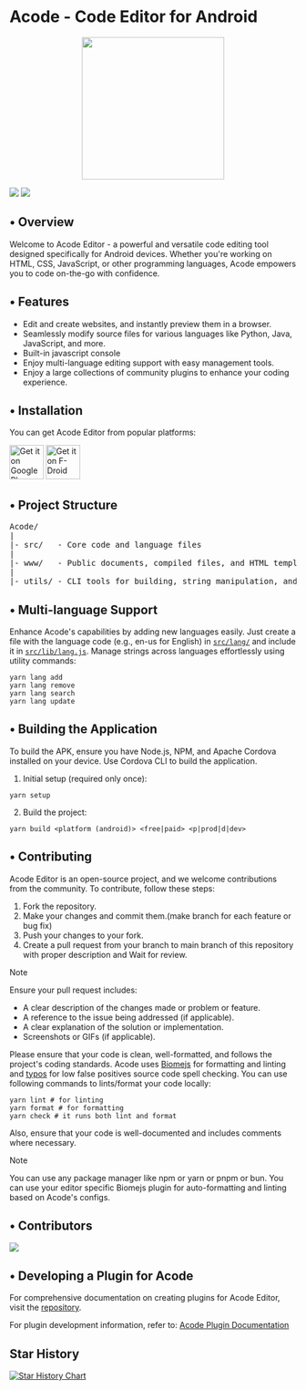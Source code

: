 # Acode - Code Editor for Android

<p align="center">
  <img src='res/logo_1.png' width='250'>
</p>

[![](https://img.shields.io/endpoint?logo=telegram&label=Acode&style=flat&url=https%3A%2F%2Facode.app%2Fapi%2Ftelegram-members-count)](https://t.me/foxdebug_acode) [![](https://dcbadge.vercel.app/api/server/vVxVWYUAWD?style=flat)](https://discord.gg/vVxVWYUAWD)

## • Overview

Welcome to Acode Editor - a powerful and versatile code editing tool designed specifically for Android devices. Whether you're working on HTML, CSS, JavaScript, or other programming languages, Acode empowers you to code on-the-go with confidence.

## • Features

- Edit and create websites, and instantly preview them in a browser.
- Seamlessly modify source files for various languages like Python, Java, JavaScript, and more.
- Built-in javascript console
- Enjoy multi-language editing support with easy management tools.
- Enjoy a large collections of community plugins to enhance your coding experience.

## • Installation

You can get Acode Editor from popular platforms:

[<img src="https://play.google.com/intl/en_us/badges/images/generic/en-play-badge.png" alt="Get it on Google Play" height="60">](https://play.google.com/store/apps/details?id=com.foxdebug.acodefree) [<img src="https://fdroid.gitlab.io/artwork/badge/get-it-on.png" alt="Get it on F-Droid" height="60"/>](https://www.f-droid.org/packages/com.foxdebug.acode/)

## • Project Structure

<pre>
Acode/
|
|- src/   - Core code and language files
|
|- www/   - Public documents, compiled files, and HTML templates
|
|- utils/ - CLI tools for building, string manipulation, and more
</pre>

## • Multi-language Support

Enhance Acode's capabilities by adding new languages easily. Just create a file with the language code (e.g., en-us for English) in [`src/lang/`](https://github.com/Acode-Foundation/Acode/tree/main/src/lang) and include it in [`src/lib/lang.js`](https://github.com/Acode-Foundation/Acode/blob/main/src/lib/lang.js). Manage strings across languages effortlessly using utility commands:

```shell
yarn lang add
yarn lang remove
yarn lang search
yarn lang update
```

## • Building the Application

To build the APK, ensure you have Node.js, NPM, and Apache Cordova installed on your device. Use Cordova CLI to build the application.

1. Initial setup (required only once):

```shell
yarn setup
```

2. Build the project:

```shell
yarn build <platform (android)> <free|paid> <p|prod|d|dev>
```

## • Contributing

Acode Editor is an open-source project, and we welcome contributions from the community. To contribute, follow these steps:

1. Fork the repository.
2. Make your changes and commit them.(make branch for each feature or bug fix)
3. Push your changes to your fork.
4. Create a pull request from your branch to main branch of this repository with proper description and Wait for review.

> [!Note]
> Ensure your pull request includes:
> - A clear description of the changes made or problem or feature.
> - A reference to the issue being addressed (if applicable).
> - A clear explanation of the solution or implementation.
> - Screenshots or GIFs (if applicable).

Please ensure that your code is clean, well-formatted, and follows the project's coding standards. Acode uses [Biomejs](https://biomejs.dev/) for formatting and linting and [typos](https://github.com/crate-ci/typos) for low false positives source code spell checking. You can use following commands to lints/format your code locally:
```shell
yarn lint # for linting
yarn format # for formatting
yarn check # it runs both lint and format
```
Also, ensure that your code is well-documented and includes comments where necessary.

> [!Note]
> You can use any package manager like npm or yarn or pnpm or bun.
> You can use your editor specific Biomejs plugin for auto-formatting and linting based on Acode's configs.

## • Contributors

<a href="https://github.com/Acode-Foundation/Acode/graphs/contributors">
  <img src="https://contrib.rocks/image?repo=Acode-Foundation/Acode" />
</a>

## • Developing a Plugin for Acode

For comprehensive documentation on creating plugins for Acode Editor, visit the [repository](https://github.com/Acode-Foundation/acode-plugin).

For plugin development information, refer to: [Acode Plugin Documentation](https://docs.acode.app/)

## Star History

<a href="https://star-history.com/#Acode-Foundation/Acode&Date">
 <picture>
   <source media="(prefers-color-scheme: dark)" srcset="https://api.star-history.com/svg?repos=Acode-Foundation/Acode&type=Date&theme=dark" />
   <source media="(prefers-color-scheme: light)" srcset="https://api.star-history.com/svg?repos=Acode-Foundation/Acode&type=Date" />
   <img alt="Star History Chart" src="https://api.star-history.com/svg?repos=Acode-Foundation/Acode&type=Date" />
 </picture>
</a>
